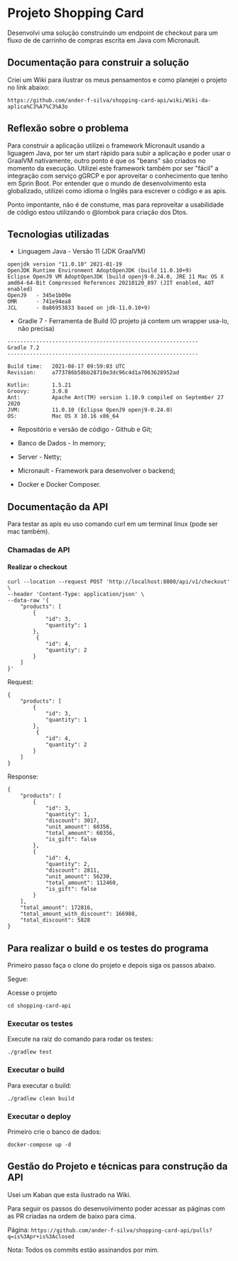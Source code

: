# Projeto Shopping Card

Desenvolvi uma solução construindo um endpoint de checkout para um fluxo de de carrinho de compras escrita em Java com Micronault.

## Documentação para construir a solução

Criei um Wiki para ilustrar os meus pensamentos e como planejei o projeto no link abaixo:

``https://github.com/ander-f-silva/shopping-card-api/wiki/Wiki-da-aplica%C3%A7%C3%A3o``

## Reflexão sobre o problema

Para construir a aplicação utilizei o framework Micronault usando a liguagem Java, por ter um start rápido para subir a aplicação e poder usar o GraalVM nativamente, outro ponto é que os "beans" são criados no momento da execução.
Utilizei este framework também por ser "fácil" a integração com serviço gGRCP e por aproveitar o conhecimento que tenho em Sprin Boot.
Por entender que o mundo de desenvolvimento esta globalizado, utilizei como idioma o Inglês para escrever o código e as apis.

Ponto impontante, não é de constume, mas para reproveitar a usabilidade de código estou utilizando o @lombok para criação dos Dtos.

## Tecnologias utilizadas

* Linguagem Java - Versão 11 (JDK GraalVM)

``` shell script
openjdk version "11.0.10" 2021-01-19
OpenJDK Runtime Environment AdoptOpenJDK (build 11.0.10+9)
Eclipse OpenJ9 VM AdoptOpenJDK (build openj9-0.24.0, JRE 11 Mac OS X amd64-64-Bit Compressed References 20210120_897 (JIT enabled, AOT enabled)
OpenJ9   - 345e1b09e
OMR      - 741e94ea8
JCL      - 0a86953833 based on jdk-11.0.10+9)
```

* Gradle 7 - Ferramenta de Build (O projeto já contem um wrapper usa-lo, não precisa)

``` shell script
------------------------------------------------------------
Gradle 7.2
------------------------------------------------------------

Build time:   2021-08-17 09:59:03 UTC
Revision:     a773786b58bb28710e3dc96c4d1a7063628952ad

Kotlin:       1.5.21
Groovy:       3.0.8
Ant:          Apache Ant(TM) version 1.10.9 compiled on September 27 2020
JVM:          11.0.10 (Eclipse OpenJ9 openj9-0.24.0)
OS:           Mac OS X 10.16 x86_64

```

* Repositório e versão de código - Github e Git;

* Banco de Dados - In memory;

* Server - Netty;

* Micronault - Framework para desenvolver o backend;

* Docker e Docker Composer.

## Documentação da API

Para testar as apis eu uso comando curl em um terminal linux (pode ser mac também).

### Chamadas de API

#### Realizar o checkout

``` shell script
curl --location --request POST 'http://localhost:8080/api/v1/checkout' \
--header 'Content-Type: application/json' \
--data-raw '{
    "products": [
        {
            "id": 3,
            "quantity": 1 
        },
         {
            "id": 4,
            "quantity": 2
        }
    ]
}'
```

Request:

```
{
    "products": [
        {
            "id": 3,
            "quantity": 1 
        },
         {
            "id": 4,
            "quantity": 2
        }
    ]
}
```

Response:

```
{
    "products": [
        {
            "id": 3,
            "quantity": 1,
            "discount": 3017,
            "unit_amount": 60356,
            "total_amount": 60356,
            "is_gift": false
        },
        {
            "id": 4,
            "quantity": 2,
            "discount": 2811,
            "unit_amount": 56230,
            "total_amount": 112460,
            "is_gift": false
        }
    ],
    "total_amount": 172816,
    "total_amount_with_discount": 166988,
    "total_discount": 5828
}
```

## Para realizar o build e os testes do programa

Primeiro passo faça o clone do projeto e depois siga os passos abaixo.

Segue:

Acesse o projeto

```
cd shopping-card-api
```

### Executar os testes

Execute na raiz do comando para rodar os testes:

```shell script
./gradlew test
```

### Executar o build

Para executar o build:

```shell script
./gradlew clean build
```
### Executar o deploy

Primeiro crie o banco de dados:

```shell script
docker-compose up -d
```

## Gestão do Projeto e técnicas para construção da API

Usei um Kaban que esta ilustrado na Wiki.

Para seguir os passos do desenvolvimento poder acessar as páginas com as PR criadas na ordem de baixo para cima.

Página: ``https://github.com/ander-f-silva/shopping-card-api/pulls?q=is%3Apr+is%3Aclosed``

Nota: Todos os commits estão assinandos por mim.

